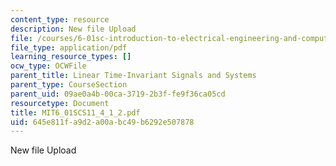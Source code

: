 ```yaml
---
content_type: resource
description: New file Upload
file: /courses/6-01sc-introduction-to-electrical-engineering-and-computer-science-i-spring-2011/645e811fa9d2a00abc49b6292e507878_MIT6_01SCS11_4_1_2.pdf
file_type: application/pdf
learning_resource_types: []
ocw_type: OCWFile
parent_title: Linear Time-Invariant Signals and Systems
parent_type: CourseSection
parent_uid: 09ae0a4b-00ca-3719-2b3f-fe9f36ca05cd
resourcetype: Document
title: MIT6_01SCS11_4_1_2.pdf
uid: 645e811f-a9d2-a00a-bc49-b6292e507878
---
```

New file Upload


